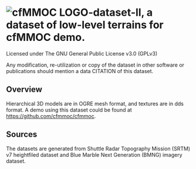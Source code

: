 # ![cfMMOC LOGO](https://github.com/cfmmoc/cfmmoc/blob/master/cfmmoc.png)-dataset-ll, a dataset of low-level terrains for cfMMOC demo.
Licensed under The GNU General Public License v3.0 (GPLv3)

Any modification, re-utilization or copy of the dataset in other software or publications should mention a data CITATION of this dataset.

## Overview

Hierarchical 3D models are in OGRE mesh format, and textures are in dds format. A demo using this dataset could be found at https://github.com/cfmmoc/cfmmoc.

## Sources

The datasets are generated from Shuttle Radar Topography Mission (SRTM) v7 heightfiled dataset and Blue Marble Next Generation (BMNG) imagery dataset.
